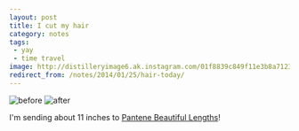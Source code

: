 ```yaml
---
layout: post
title: I cut my hair
category: notes
tags:
 - yay
 - time travel
image: http://distilleryimage6.ak.instagram.com/01f8839c849f11e3b8a7123c58805256_8.jpg
redirect_from: /notes/2014/01/25/hair-today/
---
```



<div class="photos">
<img src="http://farm8.staticflickr.com/7366/12731186683_a5dc76e5cd_o.jpg" class="img-half" alt="before">
<img src="http://farm3.staticflickr.com/2859/12731497164_d92b200917_o.jpg" class="img-half" alt="after">
</div>

I'm sending about 11 inches to [Pantene Beautiful Lengths](http://www.pantene.com/en-us/pantenebeautifullengths/pages/default.aspx)!